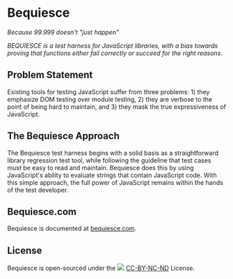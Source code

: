 # Bequiesce
*Because 99.999 doesn't "just happen"*

*BEQUIESCE is a test harness for JavaScript libraries, with a bias towards proving that functions either fail correctly or succeed for the right reasons.*

## Problem Statement

Existing tools for testing JavaScript suffer from three problems: 1) they emphasize DOM testing over module testing, 2) they are verbose to the point of being hard to maintain, and 3) they mask the true expressiveness of JavaScript.

## The Bequiesce Approach

The Bequiesce test harness begins with a solid basis as a straightforward library regression test tool, while following the guideline that test cases must be easy to read and maintain. Bequiesce does this by using JavaScript's ability to evaluate strings that contain JavaScript code. With this simple approach, the full power of JavaScript remains within the hands of the test developer.

## Bequiesce.com

Bequiesce is documented at [bequiesce.com](http://bequiesce.com).

## License

Bequiesce is open-sourced under the
![](http://bequiesce.com/img/CC-BY-NC-ND.png)
[CC-BY-NC-ND](http://htmlpreview.github.com/?https://github.com/joehonton/bequiesce/blob/master/LICENSE.html)
License.





